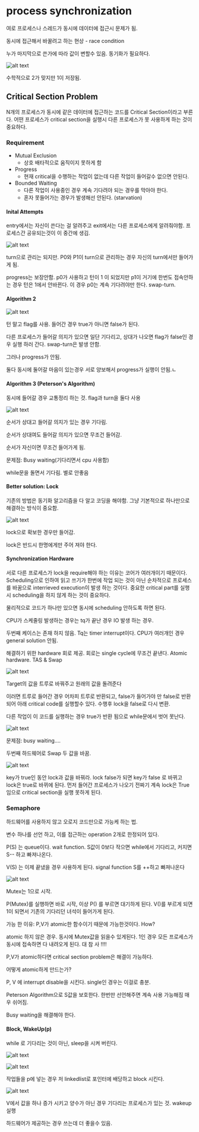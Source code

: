 # process synchronization

여로 프로세스나 스레드가 동시에 데이터에 접근시 문제가 됨.

동시에 접근해서 바꿀려고 하는 현상 - race condition

누가 마지막으로 쓴가에 따라 값이 변할수 있음. 동기화가 필요하다.

![alt text](photo/sync.png)

수학적으로 2가 맞지만 1이 저장됨.

## Critical Section Problem

N개의 프로세스가 동시에 같은 데이터에 접근하는 코드를 Critical Section이라고 부른다. 어떤 프로세스가 critical section을 실행시 다른 프로세스가 못 사용하게 하는 것이 중요하다.

### Requirement

- Mutual Exclusion
  - 상호 배타적으로 움직이지 못하게 함
- Progress
  - 현재 critical을 수행하는 작업이 없는데 다른 작업이 들어갈수 없으면 안된다.
- Bounded Waiting
  - 다른 작업이 사용중인 경우 계속 기다려야 되는 경우를 막아야 한다.
  - 혼자 못들어가는 경우가 발생해선 안된다. (starvation)

#### Inital Attempts

entry에서는 자신이 쓴다는 걸 알려주고 exit에서는 다른 프로세스에게 알려줘야함. 프로세스간 공유되는것이 이 중간에 생김.

![alt text](photo/syncs.png)

turn으로 관리는 되지만. P0와 P1이 turn으로 관리하는 경우 자신의 turn에서만 들어가게 됨.

progress는 보장안함. p0가 사용하고 턴이 1 이 되었지만 p1이 거기에 한번도 접속안하는 경우 턴은 1에서 안바뀐다. 이 경우 p0는 계속 기다려야만 한다. swap-turn.

#### Algorithm 2

![alt text](photo/algo2turn.png)

턴 말고 flag를 사용. 들어간 경우 true가 아니면 false가 된다.

다른 프로세스가 들어갈 의지가 있으면 일단 기다리고, 상대가 나오면 flag가 false인 경우 실행 하러 간다. swap-turn은 발생 안함.

그러나 progress가 안됨.

둘다 동시에 둘어갈 마음이 있는경우 서로 양보해서 progress가 실행이 안됨.ㄴ

#### Algorithm 3 (Peterson's Algorithm)

동시에 들어갈 경우 교통정리 하는 것. flag과 turn을 둘다 사용

![alt text](photo/flagturn.png)

순서가 상대고 들어갈 의지가 있는 경우 기다림.

순서가 상대여도 들어갈 의지가 있으면 무조건 들어감.

순서가 자신이면 무조건 들어가게 됨.

문제점: Busy waiting(기다리면서 cpu 사용함)

while문을 돌면서 기다림. 별로 안좋음

#### Better solution: Lock

기존의 방법은 동기화 알고리즘을 다 알고 코딩을 해야함. 그냥 기본적으로 하나만으로 해결하는 방식이 중요함.

![alt text](photo/lock.png)

lock으로 확보한 경우만 들어감.

lock은 반드시 한명에게만 주어 져야 한다.

#### Synchronization Hardware

서로 다른 프로세스가 lock을 require해야 하는 이유는 코어가 여러개이기 때문이다. Scheduling으로 인하여 읽고 쓰기가 한번에 작업 되는 것이 아닌 순차적으로 프로세스를 바꿈으로 interrieved execution이 발생 하는 것이다. 중요한 critical part를 실행시 scheduling을 하지 않게 하는 것이 중요하다.

물리적으로 코드가 하나만 있으면 동시에 scheduling 안하도록 하면 된다.

CPU가 스케줄링 발생하는 경우는 tq가 끝난 경우 IO 발생 하는 경우.

두번째 케이스는 존재 하지 않음. Tq는 timer interrupt이다. CPU가 여러개인 경우 general solution 안됨.

해결하기 위한 hardware 회로 제공. 회로는 single cycle에 무조건 끝낸다. Atomic hardware. TAS & Swap

![alt text](photo/atomicdevice.png)

Target의 값을 트루로 바꿔주고 원래의 값을 돌려준다

이러면 트루로 들어간 경우 어차피 트루로 반환되고, false가 들어가야 만 false로 반환되어 아래 critical code를 실행할수 있다. 수행후 lock을 false로 다시 변환.

다른 작업이 이 코드를 실행하는 경우 true가 반환 됨으로 while문에서 벗어 못난다.

![alt text](photo/locadkfa.png)

문제점: busy waiting....

두번째 하드웨어로 Swap 두 값을 바꿈.

![alt text](photo/swap.png)

key가 true인 동안 lock과 값을 바꿔라. lock false가 되면 key가 false 로 바뀌고 lock은 true로 바뀌에 된다. 먼저 들어간 프로세스가 나오기 전짜기 계속 lock은 True임으로 critical section을 실행 못하게 된다.

### Semaphore

하드웨어를 사용하지 않고 오로지 코드만으로 가능케 하는 법.

변수 하나를 선언 하고,
이를 접근하는 operation 2개로 한정되어 있다.

P(S) 는 queue이다. wait function. S값이 0보다 작으면 while에서 기다리고, 커지면 S-- 하고 빠져나온다.

V(S) 는 이제 끝냈을 경우 사용하게 된다. signal function S를 ++하고 빠져나온다

![alt text](photo/mutex.png)

Mutex는 1으로 시작.

P(Mutex)를 실행하면 바로 시작, 이상 P() 를 부르면 대기하게 된다. V()를 부르게 되면 1이 되면서 기존의 기다리던 녀석이 들어가게 된다.

가능 한 이유: P,V가 atomic한 함수이기 때문에 가능한것이다. How?

atomic 하지 않은 경우. 동시에 Mutex값을 읽을수 있게된다. 1인 경우 모든 프로세스가 동시에 접속하면 다 내려오게 된다. 대 참 사 !!!!

P,V가 atomic하다면 critical section problem은 해결이 가능하다.

어떻게 atomic하게 만드는가?

P, V 에 interrupt disable을 시킨다. single인 경우는 이걸로 충분.

Peterson Algorithm으로 S값을 보호한다. 한번만 선언해주면 계속 사용 가능해짐 매우 쉬어짐.

Busy waiting을 해결해야 한다.

#### Block, WakeUp(p)

while 로 기다리는 것이 아닌, sleep을 시켜 버린다.

![alt text](photo/asdfas.png)

![alt text](photo/procesdarong.png)

작업들을 p에 넣는 경우 저 linkedlist로 포인터에 배당하고 block 시킨다.

![alt text](photo/sema.png)

V에서 값을 하나 증가 시키고 양수가 아닌 경우 기다리는 프로세스가 있는 것. wakeup 실행

하드웨어가 제공하는 경우 쓰는데 더 좋을수 있음.
